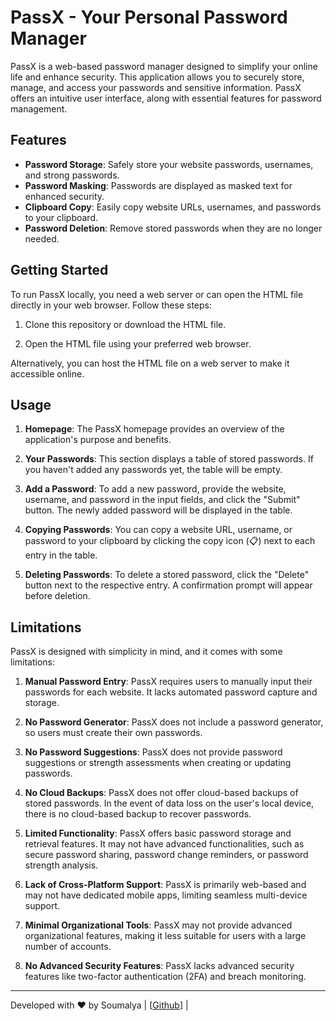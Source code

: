 # PassX - Your Personal Password Manager


PassX is a web-based password manager designed to simplify your online life and enhance security. This application allows you to securely store, manage, and access your passwords and sensitive information. PassX offers an intuitive user interface, along with essential features for password management.

## Features

- **Password Storage**: Safely store your website passwords, usernames, and strong passwords.
- **Password Masking**: Passwords are displayed as masked text for enhanced security.
- **Clipboard Copy**: Easily copy website URLs, usernames, and passwords to your clipboard.
- **Password Deletion**: Remove stored passwords when they are no longer needed.

## Getting Started

To run PassX locally, you need a web server or can open the HTML file directly in your web browser. Follow these steps:

1. Clone this repository or download the HTML file.

2. Open the HTML file using your preferred web browser.

Alternatively, you can host the HTML file on a web server to make it accessible online.

## Usage

1. **Homepage**: The PassX homepage provides an overview of the application's purpose and benefits.

2. **Your Passwords**: This section displays a table of stored passwords. If you haven't added any passwords yet, the table will be empty.

3. **Add a Password**: To add a new password, provide the website, username, and password in the input fields, and click the "Submit" button. The newly added password will be displayed in the table.

4. **Copying Passwords**: You can copy a website URL, username, or password to your clipboard by clicking the copy icon (📋️) next to each entry in the table.

5. **Deleting Passwords**: To delete a stored password, click the "Delete" button next to the respective entry. A confirmation prompt will appear before deletion.

## Limitations

PassX is designed with simplicity in mind, and it comes with some limitations:

1. **Manual Password Entry**: PassX requires users to manually input their passwords for each website. It lacks automated password capture and storage.

2. **No Password Generator**: PassX does not include a password generator, so users must create their own passwords.

3. **No Password Suggestions**: PassX does not provide password suggestions or strength assessments when creating or updating passwords.

4. **No Cloud Backups**: PassX does not offer cloud-based backups of stored passwords. In the event of data loss on the user's local device, there is no cloud-based backup to recover passwords.

5. **Limited Functionality**: PassX offers basic password storage and retrieval features. It may not have advanced functionalities, such as secure password sharing, password change reminders, or password strength analysis.

6. **Lack of Cross-Platform Support**: PassX is primarily web-based and may not have dedicated mobile apps, limiting seamless multi-device support.

7. **Minimal Organizational Tools**: PassX may not provide advanced organizational features, making it less suitable for users with a large number of accounts.

8. **No Advanced Security Features**: PassX lacks advanced security features like two-factor authentication (2FA) and breach monitoring.

---

Developed with ❤️ by Soumalya | [[Github](https://github.com/soumalya-geek)] |
